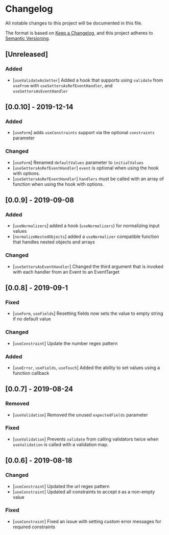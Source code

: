 # Changelog
All notable changes to this project will be documented in this file.

The format is based on [Keep a Changelog](https://keepachangelog.com/en/1.0.0/),
and this project adheres to [Semantic Versioning](https://semver.org/spec/v2.0.0.html).

## [Unreleased]
### Added
* [`useValidateAsSetter`] Added a hook that supports using `validate` from `useFrom` with
    `useSettersAsRefEventHandler`, and `useSettersAsEventHandler`

## [0.0.10] - 2019-12-14
### Added
* [`useForm`] adds `useConstraints` support via the optional `constraints` parameter

### Changed
* [`useForm`] Renamed `defaultValues` parameter to `initialValues`
* [`useSettersAsRefEventHandler`] `event` is optional when using the hook with options.
* [`useSettersAsRefEventHandler`] `handlers` must be called with an array of function when using the hook with options.

## [0.0.9] - 2019-09-08
### Added
* [`useNormalizers`] added a hook (`useNormalizers`) for normalizing input values
* [`normalizeNestedObjects`] added a `useNormalizer` compatible function that handles nested objects and arrays

### Changed
* [`useSettersAsEventHandler`] Changed the third argument that is invoked with each handler from an Event to an EventTarget

## [0.0.8] - 2019-09-1
### Fixed
* [`useForm`, `useFields`] Resetting fields now sets the value to empty string if no default value

### Changed
* [`useConstraint`] Update the number regex pattern

### Added
* [`useError`, `useFields`, `useTouch`] Added the ability to set values using a function callback

## [0.0.7] - 2019-08-24
### Removed
* [`useValidation`] Removed the unused `expectedFields` parameter

### Fixed
* [`useValidation`] Prevents `validate` from calling validators twice when `useValidation` is called with a validation map.

## [0.0.6] - 2019-08-18
### Changed
* [`useConstraint`] Updated the url regex pattern
* [`useConstraint`] Updated all constraints to accept `0` as a non-empty value

### Fixed
* [`useConstraint`] Fixed an issue with setting custom error messages for required constraints